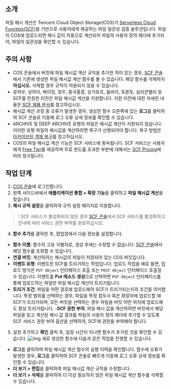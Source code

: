 ## 소개

파일 해시 계산은 Tencent Cloud Object Storage(COS)가 [Serverless Cloud Function(SCF)](https://www.tencentcloud.com/document/product/583)을 기반으로 사용자에게 제공하는 파일 일관성 검증 솔루션입니다. 파일이 COS에 업로드되면 해시 값이 자동으로 계산되어 파일의 사용자 정의 헤더에 추가되어, 파일의 일관성을 확인할 수 있습니다.

## 주의 사항


- COS 콘솔에서 버킷에 파일 해시값 계산 규칙을 추가한 적이 있는 경우, [SCF 콘솔](https://console.cloud.tencent.com/scf/list?rid=1&ns=default)에서 기존에 생성한 파일 해시값 계산 함수를 볼 수 있습니다. 해당 함수를 삭제하지 **마십시오.** 삭제할 경우 규칙이 적용되지 않을 수 있습니다.
- 광저우, 상하이, 베이징, 청두, 중국홍콩, 싱가포르, 뭄바이, 토론토, 실리콘밸리 등 SCF를 런칭한 리전은 파일 해시값 계산을 지원합니다. 지원 리전에 대한 자세한 내용은 [SCF 제품 문서](https://www.tencentcloud.com/document/product/583)를 참고하십시오.
- 해시값 계산 과정 중 오류가 발생한 경우, 생성한 함수 오른쪽에 있는 **로그**를 클릭하여 SCF 콘솔로 이동해 로그 오류 상세 정보를 확인할 수 있습니다.
- ARCHIVE 및 DEEP ARCHIVE 유형의 파일은 해시값 계산이 지원되지 않습니다. 이러한 유형 파일의 해시값을 계산하려면 복구가 선행되어야 합니다. 복구 방법은 [아카이브된 객체 복구](https://intl.cloud.tencent.com/document/product/436/30961)를 참고하십시오.
- COS의 파일 해시값 계산 기능은 SCF 서비스에 종속됩니다. SCF 서비스는 사용자에게 [Free Tier](https://intl.cloud.tencent.com/document/product/583/12282)를 제공하며 무료 한도를 초과한 부분에 대해서는 [SCF Pricing](https://intl.cloud.tencent.com/document/product/583/12281)에 따라 청구됩니다.

## 작업 단계

1. [COS 콘솔](https://console.cloud.tencent.com/cos5)에 로그인합니다.
2. 왼쪽 사이드바에서 **애플리케이션 통합 > 확장 기능**을 클릭하고 **파일 해시값 계산**을 찾습니다.
3. **해시 규칙 설정**을 클릭하여 규칙 설정 페이지로 이동합니다.
>! SCF 서비스가 활성화되지 않은 경우 [SCF 콘솔](https://console.cloud.tencent.com/scf)에서 SCF 서비스를 활성화하고 안내에 따라 서비스 권한 부여를 완료하십시오.
>
4. **함수 추가**를 클릭한 후, 팝업창에서 다음 정보를 설정합니다.

 - **함수 이름**: 함수의 고유 식별자로, 생성 후에는 수정할 수 없습니다. [SCF 콘솔](https://console.cloud.tencent.com/scf/list?rid=1&ns=default)에서 해당 함수를 조회할 수 있습니다.
 - **연결 버킷**: 계산하려는 해시값의 파일이 저장되어 있는 COS 버킷입니다.
 - **이벤트 유형**: 이벤트란 SCF를 트리거하는 작업입니다. 업로드 작업을 예로 들면, 업로드 방식은 `PUT Object` 인터페이스 호출 또는 `POST Object` 인터페이스 호출일 수 있습니다. 이벤트를 **Put 메소드 생성**으로 선택하면 `PUT Object` 인터페이스를 통해 업로드하는 파일만 파일 해시값 계산이 트리거됩니다.
 - **트리거 조건**: 파일을 어떤 경로에 업로드해야 SCF가 트리거되는지의 조건을 의미합니다. 특정 범위를 선택하는 경우, 파일을 특정 접두사 혹은 확장자에 업로드할 때 SCF가 트리거되며, 모든 버킷을 선택하는 경우 파일을 버킷 어떤 위치에 업로드해도 항상 트리거됩니다.
 -**SCF 권한 부여**: 파일 해시 값을 계산하려면 버킷에서 해당 파일을 읽고 계산된 해시 값 결과를 파일의 사용자 정의 헤더에 추가할 수 있도록 SCF 서비스 권한 부여 옵션을 선택하여, SCF에 권한을 부여해야 합니다.
5. 설정 추가하고 **확인** 클릭 후, 일정 시간이 지나면 함수가 추가된 것을 확인할 수 있습니다.
![img](https://qcloudimg.tencent-cloud.cn/raw/9c92852411105dbb48c41fcab36febd1.png)
새로 생성한 함수에 다음과 같은 작업을 진행할 수 있습니다.
 - **로그**를 클릭하여 파일 해시값 계산 함수의 실행 이력을 확인합니다. 함수에 오류가 발생한 경우, **로그**를 클릭하여 SCF 콘솔로 빠르게 이동해 로그 오류 상세 정보를 확인할 수 있습니다.
 - **더 보기 > 편집**을 클릭하여 파일 해시값 계산 규칙을 ​​수정합니다.
 - **더 보기 > 삭제**를 클릭하여 더 이상 필요하지 않은 파일 해시값 계산 함수를 삭제할 수 있습니다.
